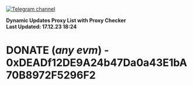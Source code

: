 [![Telegram channel](https://img.shields.io/endpoint?url=https://runkit.io/damiankrawczyk/telegram-badge/branches/master?url=https://t.me/n4z4v0d)](https://t.me/n4z4v0d) 

**Dynamic Updates Proxy List with Proxy Checker**  
**Last Updated: 17.12.23 18:24**

# DONATE (_any evm_) - 0xDEADf12DE9A24b47Da0a43E1bA70B8972F5296F2
